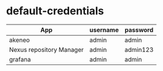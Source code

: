 # default-credentials

| App                             | username      | password      |
| -------------                   | ------------- | ------------- |
| akeneo                          | admin         | admin         |
| Nexus repository Manager        | admin         | admin123      |
| grafana                         | admin         | admin         |


